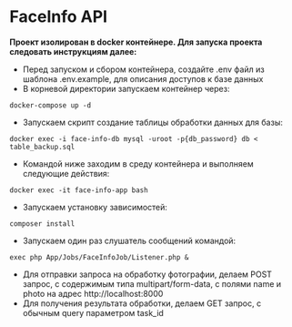 # FaceInfo API

**Проект изолирован в docker контейнере. Для запуска проекта следовать инструкциям далее:**

- Перед запуском и сбором контейнера, создайте .env файл из шаблона .env.example, для описания доступов к базе данных
- В корневой директории запускаем контейнер через:
````
docker-compose up -d
````
- Запускаем скрипт создание таблицы обработки данных для базы:
````
docker exec -i face-info-db mysql -uroot -p{db_password} db < table_backup.sql
````
- Командой ниже заходим в среду контейнера и выполняем следующие действия:
````
docker exec -it face-info-app bash
````
- Запускаем установку зависимостей:
````
composer install
````
- Запускаем один раз слушатель сообщений командой:
````
exec php App/Jobs/FaceInfoJob/Listener.php &
````
- Для отправки запроса на обработку фотографии, делаем POST запрос, с содержимым типа multipart/form-data, с полями name и photo на адрес http://localhost:8000
- Для получения результата обработки, делаем GET запрос, с обычным query параметром task_id
